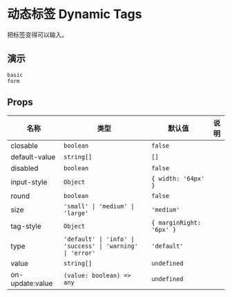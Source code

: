 # 动态标签 Dynamic Tags

把标签变得可以输入。

## 演示

```demo
basic
form
```

## Props

| 名称 | 类型 | 默认值 | 说明 |
| --- | --- | --- | --- |
| closable | `boolean` | `false` |  |
| default-value | `string[]` | `[]` |  |
| disabled | `boolean` | `false` |  |
| input-style | `Object` | `{ width: '64px' }` |  |
| round | `boolean` | `false` |  |
| size | `'small' \| 'medium' \| 'large'` | `'medium'` |  |
| tag-style | `Object` | `{ marginRight: '6px' }` |  |
| type | `'default' \| 'info' \| 'success' \| 'warning' \| 'error'` | `'default'` |  |
| value | `string[]` | `undefined` |  |
| on-update:value | `(value: boolean) => any` | `undefined` |  |
